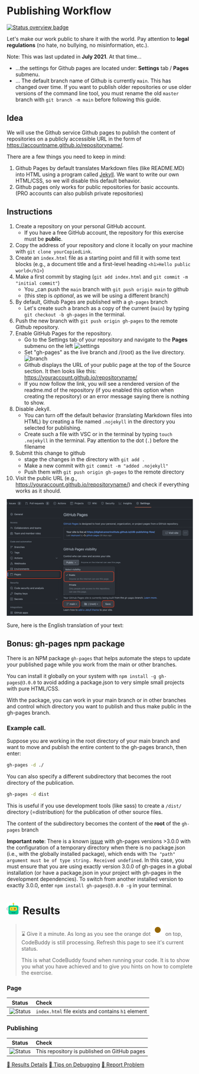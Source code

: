 # Publishing Workflow
[![Status overview badge](../../blob/badges/.github/badges/gh-pages/badge.svg)](#-results)


Let's make our work public to share it with the world. Pay attention to **legal regulations** (no hate, no bullying, no misinformation, etc.).

Note: This was last updated in **July 2021**. At that time...

* ...the settings for Github pages are located under: **Settings** tab / **Pages** submenu.
* ... The default branch name of Github is currently `main`. This has changed over time. If you want to publish older repositories or use older versions of the command line tool, you must rename the old `master` branch with `git branch -m main` before following this guide.

## Idea

We will use the Github service Github pages to publish the content of repositories on a publicly accessible URL in the form of https://accountname.github.io/repositoryname/.

There are a few things you need to keep in mind:

1. Github Pages by default translates Markdown files (like README.MD) into HTML using a program called [Jekyll](https://jekyllrb.com/). We want to write our own HTML/CSS, so we will disable this default behavior.
2. Github pages only works for public repositories for basic accounts. (PRO accounts can also publish private repositories)

## Instructions

1. Create a repository on your personal GitHub account.
    * If you have a free GitHub account, the repository for this exercise must be **public**.
2. Copy the address of your repository and clone it locally on your machine with `git clone yourCopiedLink`.
3. Create an `index.html` file as a starting point and fill it with some text blocks (e.g., a document title and a first-level heading `<h1>Hello public world</h1>`)
4. Make a first commit by staging (`git add index.html` and `git commit -m "initial commit"`)
    * You _can push the `main` branch with `git push origin main` to github
    * (this step is _optional_, as we will be using a different branch)
5. By default, Github Pages are published with a `gh-pages` branch
    * Let's create such a branch as a copy of the current (`main`) by typing `git checkout -b gh-pages` in the terminal.    
6. Push the new branch with `git push origin gh-pages` to the remote Github repository.
7. Enable GitHub Pages for the repository.
    * Go to the Settings tab of your repository and navigate to the **Pages** submenu on the left ![settings](settings-pages.jpg)
    * Set "gh-pages" as the live branch and /(root) as the live directory. ![branch](settings-select-branch.jpg)
    * Github displays the URL of your public page at the top of the Source section. It then looks like this: https://youraccount.github.io/repositoryname/
    * If you now follow the link, you will see a rendered version of the readme.md of the repository (if you enabled this option when creating the repository) or an error message saying there is nothing to show.
8. Disable Jekyll.
    * You can turn off the default behavior (translating Markdown files into HTML) by creating a file named `.nojekyll` in the directory you selected for publishing.
    * Create such a file with VSC or in the terminal by typing `touch .nojekyll` in the terminal. Pay attention to the dot (`.`) before the filename
9. Submit this change to github
    * stage the changes in the directory with `git add .`
    * Make a new commit with `git commit -m "added .nojekyll"`
    * Push them with `git push origin gh-pages` to the remote directory
10. Visit the public URL (e.g., https://youraccount.github.io/repositoryname/) and check if everything works as it should.

![settings](settings-pages.png)

Sure, here is the English translation of your text:

## Bonus: gh-pages npm package

There is an NPM package `gh-pages` that helps automate the steps to update your published page while you work from the main or other branches.

You can install it globally on your system with `npm install -g gh-pages@3.0.0` to avoid adding a package.json to very simple small projects with pure HTML/CSS.

With the package, you can work in your main branch or in other branches and control which directory you want to publish and thus make public in the gh-pages branch.

### Example call.

Suppose you are working in the root directory of your main branch and want to move and publish the entire content to the gh-pages branch, then enter:

```bash
gh-pages -d ./
```

You can also specify a different subdirectory that becomes the root directory of the publication.

```bash
gh-pages -d dist
```

This is useful if you use development tools (like sass) to create a `/dist/` directory (=distribution) for the publication of other source files.

The content of the subdirectory becomes the content of the **root** of the `gh-pages` branch

**Important note**:
There is a known [issue](https://github.com/tschaub/gh-pages/issues/354) with gh-pages versions >3.0.0 with the configuration of a temporary directory when there is no package.json (i.e., with the globally installed package), which ends with `The "path" argument must be of type string. Received undefined`. In this case, you must ensure that you are using exactly version 3.0.0 of gh-pages in a global installation (or have a package.json in your project with gh-pages in the development dependencies). To switch from another installed version to exactly 3.0.0, enter `npm install gh-pages@3.0.0 -g` in your terminal.

[//]: # (autograding info start)
# <img src="https://github.com/DCI-EdTech/autograding-setup/raw/main/assets/bot-large.svg" alt="" data-canonical-src="https://github.com/DCI-EdTech/autograding-setup/raw/main/assets/bot-large.svg" height="31" /> Results
> ⌛ Give it a minute. As long as you see the orange dot ![processing](https://raw.githubusercontent.com/DCI-EdTech/autograding-setup/main/assets/processing.svg) on top, CodeBuddy is still processing. Refresh this page to see it's current status.
>
> This is what CodeBuddy found when running your code. It is to show you what you have achieved and to give you hints on how to complete the exercise.


### Page

|                 Status                  | Check                                                                                    |
| :-------------------------------------: | :--------------------------------------------------------------------------------------- |
| ![Status](../../blob/badges/.github/badges/gh-pages/status0.svg) | `index.html` file exists and contains `h1` element |

### Publishing

|                 Status                  | Check                                                                                    |
| :-------------------------------------: | :--------------------------------------------------------------------------------------- |
| ![Status](../../blob/badges/.github/badges/gh-pages/status1.svg) | This repository is published on GitHub pages |



[🔬 Results Details](../../actions)
[🐞 Tips on Debugging](https://github.com/DCI-EdTech/autograding-setup/wiki/How-to-work-with-CodeBuddy)
[📢 Report Problem](https://docs.google.com/forms/d/e/1FAIpQLSfS8wPh6bCMTLF2wmjiE5_UhPiOEnubEwwPLN_M8zTCjx5qbg/viewform?usp=pp_url&entry.652569746=UIB-publishing-flow)


[//]: # (autograding info end)